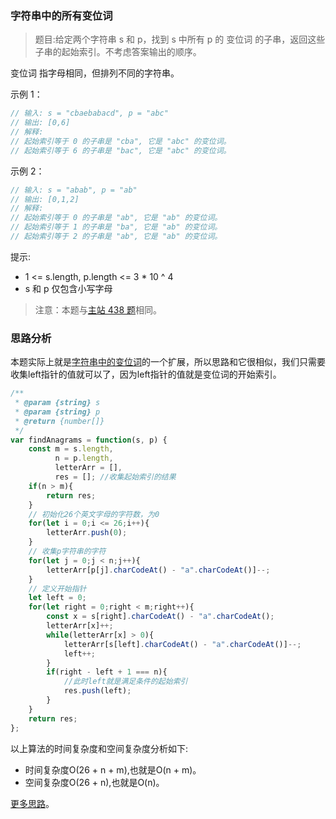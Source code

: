 ### 字符串中的所有变位词

> 题目:给定两个字符串 s 和 p，找到 s 中所有 p 的 变位词 的子串，返回这些子串的起始索引。不考虑答案输出的顺序。

变位词 指字母相同，但排列不同的字符串。

示例 1：

```js
// 输入: s = "cbaebabacd", p = "abc"
// 输出: [0,6]
// 解释:
// 起始索引等于 0 的子串是 "cba", 它是 "abc" 的变位词。
// 起始索引等于 6 的子串是 "bac", 它是 "abc" 的变位词。
```

示例 2：

```js
// 输入: s = "abab", p = "ab"
// 输出: [0,1,2]
// 解释:
// 起始索引等于 0 的子串是 "ab", 它是 "ab" 的变位词。
// 起始索引等于 1 的子串是 "ba", 它是 "ab" 的变位词。
// 起始索引等于 2 的子串是 "ab", 它是 "ab" 的变位词。
```


提示:

* 1 <= s.length, p.length <= 3 * 10 ^ 4
* s 和 p 仅包含小写字母


> 注意：本题与[主站 438 题](https://leetcode-cn.com/problems/find-all-anagrams-in-a-string/)相同。

### 思路分析

本题实际上就是[字符串中的变位词](/codes/2/checkInclusion.md)的一个扩展，所以思路和它很相似，我们只需要收集left指针的值就可以了，因为left指针的值就是变位词的开始索引。

```js
/**
 * @param {string} s
 * @param {string} p
 * @return {number[]}
 */
var findAnagrams = function(s, p) {
    const m = s.length,
          n = p.length,
          letterArr = [],
          res = []; //收集起始索引的结果
    if(n > m){
        return res;
    }
    // 初始化26个英文字母的字符数，为0
    for(let i = 0;i <= 26;i++){
        letterArr.push(0);
    }
    // 收集p字符串的字符
    for(let j = 0;j < n;j++){
        letterArr[p[j].charCodeAt() - "a".charCodeAt()]--;
    }
    // 定义开始指针
    let left = 0;
    for(let right = 0;right < m;right++){
        const x = s[right].charCodeAt() - "a".charCodeAt();
        letterArr[x]++;
        while(letterArr[x] > 0){
            letterArr[s[left].charCodeAt() - "a".charCodeAt()]--;
            left++;
        }
        if(right - left + 1 === n){
            //此时left就是满足条件的起始索引
            res.push(left);
        }
    }
    return res;
};
```

以上算法的时间复杂度和空间复杂度分析如下:

* 时间复杂度O(26 + n + m),也就是O(n + m)。
* 空间复杂度O(26 + n),也就是O(n)。

[更多思路](https://leetcode-cn.com/problems/VabMRr/solution/shua-chuan-jian-zhi-offer-day09-zi-fu-ch-f3mv/)。
